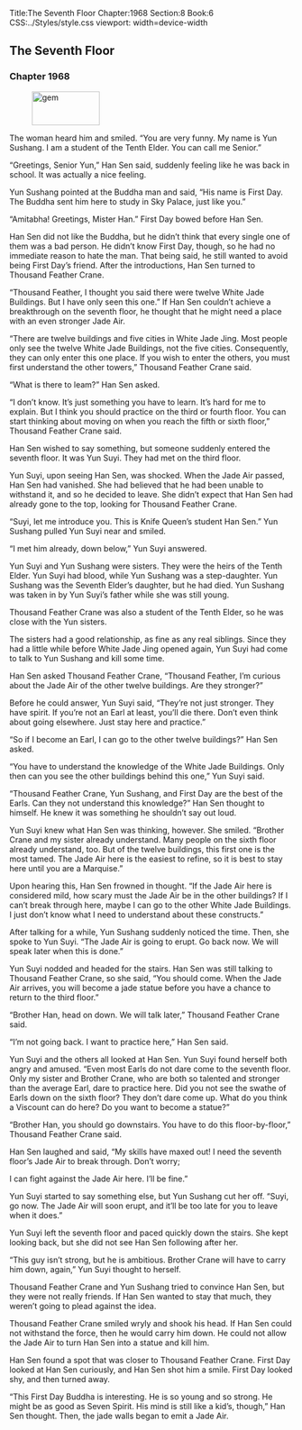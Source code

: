 Title:The Seventh Floor 
Chapter:1968 
Section:8 
Book:6 
CSS:../Styles/style.css 
viewport: width=device-width
  
## The Seventh Floor
### Chapter 1968
  
<figure>
	<img src="../Images/gem.gif" alt="gem" id="gem" width="120" height="60" />
</figure>
  

  
The woman heard him and smiled. “You are very funny. My name is Yun Sushang. I am a student of the Tenth Elder. You can call me Senior.”

“Greetings, Senior Yun,” Han Sen said, suddenly feeling like he was back in school. It was actually a nice feeling.

Yun Sushang pointed at the Buddha man and said, “His name is First Day. The Buddha sent him here to study in Sky Palace, just like you.”

“Amitabha! Greetings, Mister Han.” First Day bowed before Han Sen.

Han Sen did not like the Buddha, but he didn’t think that every single one of them was a bad person. He didn’t know First Day, though, so he had no immediate reason to hate the man. That being said, he still wanted to avoid being First Day’s friend. After the introductions, Han Sen turned to Thousand Feather Crane.

“Thousand Feather, I thought you said there were twelve White Jade Buildings. But I have only seen this one.” If Han Sen couldn’t achieve a breakthrough on the seventh floor, he thought that he might need a place with an even stronger Jade Air.

“There are twelve buildings and five cities in White Jade Jing. Most people only see the twelve White Jade Buildings, not the five cities. Consequently, they can only enter this one place. If you wish to enter the others, you must first understand the other towers,” Thousand Feather Crane said.

“What is there to leam?” Han Sen asked.

“I don’t know. It’s just something you have to learn. It’s hard for me to explain. But I think you should practice on the third or fourth floor. You can start thinking about moving on when you reach the fifth or sixth floor,” Thousand Feather Crane said.

Han Sen wished to say something, but someone suddenly entered the seventh floor. It was Yun Suyi. They had met on the third floor.

Yun Suyi, upon seeing Han Sen, was shocked. When the Jade Air passed, Han Sen had vanished. She had believed that he had been unable to withstand it, and so he decided to leave. She didn’t expect that Han Sen had already gone to the top, looking for Thousand Feather Crane.

“Suyi, let me introduce you. This is Knife Queen’s student Han Sen.” Yun Sushang pulled Yun Suyi near and smiled.

“I met him already, down below,” Yun Suyi answered.

Yun Suyi and Yun Sushang were sisters. They were the heirs of the Tenth Elder. Yun Suyi had blood, while Yun Sushang was a step-daughter. Yun Sushang was the Seventh Elder’s daughter, but he had died. Yun Sushang was taken in by Yun Suyi’s father while she was still young.

Thousand Feather Crane was also a student of the Tenth Elder, so he was close with the Yun sisters.

The sisters had a good relationship, as fine as any real siblings. Since they had a little while before White Jade Jing opened again, Yun Suyi had come to talk to Yun Sushang and kill some time.

Han Sen asked Thousand Feather Crane, “Thousand Feather, I’m curious about the Jade Air of the other twelve buildings. Are they stronger?”

Before he could answer, Yun Suyi said, “They’re not just stronger. They have spirit. If you’re not an Earl at least, you’ll die there. Don’t even think about going elsewhere. Just stay here and practice.”

“So if I become an Earl, I can go to the other twelve buildings?” Han Sen asked.

“You have to understand the knowledge of the White Jade Buildings. Only then can you see the other buildings behind this one,” Yun Suyi said.

“Thousand Feather Crane, Yun Sushang, and First Day are the best of the Earls. Can they not understand this knowledge?” Han Sen thought to himself. He knew it was something he shouldn’t say out loud.

Yun Suyi knew what Han Sen was thinking, however. She smiled. “Brother Crane and my sister already understand. Many people on the sixth floor already understand, too. But of the twelve buildings, this first one is the most tamed. The Jade Air here is the easiest to refine, so it is best to stay here until you are a Marquise.”

Upon hearing this, Han Sen frowned in thought. “If the Jade Air here is considered mild, how scary must the Jade Air be in the other buildings? If I can’t break through here, maybe I can go to the other White Jade Buildings. I just don’t know what I need to understand about these constructs.”

After talking for a while, Yun Sushang suddenly noticed the time. Then, she spoke to Yun Suyi. “The Jade Air is going to erupt. Go back now. We will speak later when this is done.”

Yun Suyi nodded and headed for the stairs. Han Sen was still talking to Thousand Feather Crane, so she said, “You should come. When the Jade Air arrives, you will become a jade statue before you have a chance to return to the third floor.”

“Brother Han, head on down. We will talk later,” Thousand Feather Crane said.

“I’m not going back. I want to practice here,” Han Sen said.

Yun Suyi and the others all looked at Han Sen. Yun Suyi found herself both angry and amused. “Even most Earls do not dare come to the seventh floor. Only my sister and Brother Crane, who are both so talented and stronger than the average Earl, dare to practice here. Did you not see the swathe of Earls down on the sixth floor? They don’t dare come up. What do you think a Viscount can do here? Do you want to become a statue?”

“Brother Han, you should go downstairs. You have to do this floor-by-floor,” Thousand Feather Crane said.

Han Sen laughed and said, “My skills have maxed out! I need the seventh floor’s Jade Air to break through. Don’t worry;

I can fight against the Jade Air here. I’ll be fine.”

Yun Suyi started to say something else, but Yun Sushang cut her off. “Suyi, go now. The Jade Air will soon erupt, and it’ll be too late for you to leave when it does.”

Yun Suyi left the seventh floor and paced quickly down the stairs. She kept looking back, but she did not see Han Sen following after her.

“This guy isn’t strong, but he is ambitious. Brother Crane will have to carry him down, again,” Yun Suyi thought to herself.

Thousand Feather Crane and Yun Sushang tried to convince Han Sen, but they were not really friends. If Han Sen wanted to stay that much, they weren’t going to plead against the idea.

Thousand Feather Crane smiled wryly and shook his head. If Han Sen could not withstand the force, then he would carry him down. He could not allow the Jade Air to turn Han Sen into a statue and kill him.

Han Sen found a spot that was closer to Thousand Feather Crane. First Day looked at Han Sen curiously, and Han Sen shot him a smile. First Day looked shy, and then turned away.

“This First Day Buddha is interesting. He is so young and so strong. He might be as good as Seven Spirit. His mind is still like a kid’s, though,” Han Sen thought. Then, the jade walls began to emit a Jade Air.